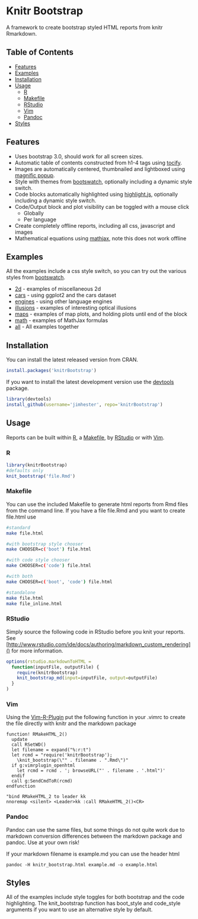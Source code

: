 # Knitr Bootstrap #
A framework to create bootstrap styled HTML reports from knitr Rmarkdown.

## Table of Contents

* [Features](#features)
* [Examples](#examples)
* [Installation](#installation)
* [Usage](#usage)
  * [R](#Rfunction)
  * [Makefile](#makefile)
  * [RStudio](#rstudio)
  * [Vim](#vim)
  * [Pandoc](#pandoc)
* [Styles](#styles)

## Features ##
* Uses bootstrap 3.0, should work for all screen sizes.
* Automatic table of contents constructed from h1-4 tags using [tocify].
* Images are automatically centered, thumbnailed and lightboxed using [magnific popup].
* Style with themes from [bootswatch], optionally including a dynamic style switch.
* Code blocks automatically highlighted using [highlight.js], optionally including a dynamic style switch.
* Code/Output block and plot visibility can be toggled with a mouse click
  * Globally
  * Per language
* Create completely offline reports, including all css, javascript and images
* Mathematical equations using [mathjax], note this does not work offline

## Examples ##
All the examples include a css style switch, so you can try out the various styles from [bootswatch].

* [2d] - examples of miscellaneous 2d
* [cars] - using ggplot2 and the cars dataset
* [engines] - using other language engines
* [illusions] - examples of interesting optical illusions
* [maps] - examples of map plots, and holding plots until end of the block
* [math] - examples of MathJax formulas
* [all] - All examples together

## Installation ##
You can install the latest released version from CRAN.

```r
install.packages('knitrBootstrap')
```

If you want to install the latest development version use the [devtools] package.
```r
library(devtools)
install_github(username='jimhester', repo='knitrBootstrap')
```
## Usage ##

Reports can be built within [R](#Rfunction), a [Makefile](#makefile), by [RStudio](#rstudio) or with [Vim](#vim).

### R ###
```r
library(knitrBootstrap)
#defaults only
knit_bootstrap('file.Rmd')
```

### Makefile ###

You can use the included Makefile to generate html reports from Rmd files from
the command line.  If you have a file file.Rmd and you want to create file.html use

```bash
#standard
make file.html

#with bootstrap style chooser
make CHOOSER=c('boot') file.html

#with code style chooser
make CHOOSER=c('code') file.html

#with both
make CHOOSER=c('boot', 'code') file.html

#standalone
make file.html
make file_inline.html
```

### RStudio ###

Simply source the following code in RStudio before you knit your reports.
See [http://www.rstudio.com/ide/docs/authoring/markdown_custom_rendering]() for more information.

```r
options(rstudio.markdownToHTML =
  function(inputFile, outputFile) {
    require(knitrBootstrap)
    knit_bootstrap_md(input=inputFile, output=outputFile)
  }
)
```

### Vim ###

Using the [Vim-R-Plugin](https://github.com/vim-scripts/Vim-R-plugin) put the following function in your .vimrc to create the file directly with knitr and the markdown package

```vim
function! RMakeHTML_2()
  update
  call RSetWD()
  let filename = expand("%:r:t")
  let rcmd = "require('knitrBootstrap');
    \knit_bootstrap(\"" . filename . ".Rmd\")"
  if g:vimrplugin_openhtml
    let rcmd = rcmd . '; browseURL("' . filename . '.html")'
  endif
  call g:SendCmdToR(rcmd)
endfunction

"bind RMakeHTML_2 to leader kk
nnoremap <silent> <Leader>kk :call RMakeHTML_2()<CR>
```

### Pandoc ###
Pandoc can use the same files, but some things do not quite work due to
markdown conversion differences between the markdown package and pandoc.  Use
at your own risk!

If your markdown filename is example.md you can use the header html
```console
pandoc -H knitr_bootstrap.html example.md -o example.html
```

## Styles ##

All of the examples include style toggles for both bootstrap and the code
highlighting.  The knit_bootstrap function has boot_style and code_style
arguments if you want to use an alternative style by default.

[highlight.js]: https://github.com/isagalaev/highlight.js
[tocify]: http://gregfranko.com/jquery.tocify.js
[rstudio/markdown]: https://github.com/rstudio/markdown
[knitrBootstrap]: https://jimhester.github.io/knitrBootstrap
[magnific popup]: http://dimsemenov.com/plugins/magnific-popup
[mathjax]: http://mathjax.org
[bootswatch]: http://bootswatch.com
[devtools]: https://github.com/hadley/devtools

[2d]: http://htmlpreview.github.com/?https://github.com/jimhester/knitrBootstrap/blob/master/inst/doc/two-D.html
[all]: http://htmlpreview.github.com/?https://github.com/jimhester/knitrBootstrap/blob/master/inst/examples/all.html
[cars]: http://htmlpreview.github.com/?https://github.com/jimhester/knitrBootstrap/blob/master/inst/doc/cars.html
[engines]: http://htmlpreview.github.com/?https://github.com/jimhester/knitrBootstrap/blob/master/inst/examples/engines.html
[illusions]: http://htmlpreview.github.com/?https://github.com/jimhester/knitrBootstrap/blob/master/inst/doc/illusions.html
[maps]: http://htmlpreview.github.com/?https://github.com/jimhester/knitrBootstrap/blob/master/inst/doc/maps.html
[math]: http://htmlpreview.github.com/?https://github.com/jimhester/knitrBootstrap/blob/master/inst/doc/math.html
